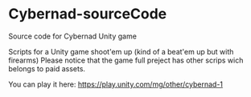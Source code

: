 # Cybernad-sourceCode
Source code for Cybernad Unity game

Scripts for a Unity game shoot'em up (kind of a beat'em up but with firearms)
Please notice that the game full preject has other scrips wich belongs to paid assets.

You can play it here:
https://play.unity.com/mg/other/cybernad-1
